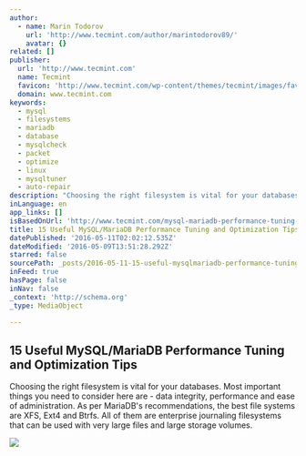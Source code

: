 ```yaml
---
author:
  - name: Marin Todorov
    url: 'http://www.tecmint.com/author/marintodorov89/'
    avatar: {}
related: []
publisher:
  url: 'http://www.tecmint.com'
  name: Tecmint
  favicon: 'http://www.tecmint.com/wp-content/themes/tecmint/images/favicon.ico'
  domain: www.tecmint.com
keywords:
  - mysql
  - filesystems
  - mariadb
  - database
  - mysqlcheck
  - packet
  - optimize
  - linux
  - mysqltuner
  - auto-repair
description: "Choosing the right filesystem is vital for your databases. Most important things you need to consider here are - data integrity, performance and ease of administration. As per MariaDB's recommendations, the best file systems are XFS, Ext4 and Btrfs. All of them are enterprise journaling filesystems that can be used with very large files and large storage volumes."
inLanguage: en
app_links: []
isBasedOnUrl: 'http://www.tecmint.com/mysql-mariadb-performance-tuning-and-optimization/4/'
title: 15 Useful MySQL/MariaDB Performance Tuning and Optimization Tips
datePublished: '2016-05-11T02:02:12.535Z'
dateModified: '2016-05-09T13:51:28.292Z'
starred: false
sourcePath: _posts/2016-05-11-15-useful-mysqlmariadb-performance-tuning-and-optimization.md
inFeed: true
hasPage: false
inNav: false
_context: 'http://schema.org'
_type: MediaObject

---
```

<article style=""><h1>15 Useful MySQL/MariaDB Performance Tuning and Optimization Tips</h1><p>Choosing the right filesystem is vital for your databases. Most important things you need to consider here are - data integrity, performance and ease of administration. As per MariaDB's recommendations, the best file systems are XFS, Ext4 and Btrfs. All of them are enterprise journaling filesystems that can be used with very large files and large storage volumes.</p><img src="http://www.tecmint.com/wp-content/uploads/2015/06/MySQL-Performance-Tuning.png" /></article>